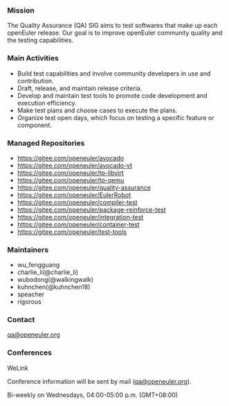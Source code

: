 ### Mission

The Quality Assurance (QA) SIG aims to test softwares that make up each openEuler release. Our goal is to improve openEuler community quality and the testing capabilities.

### Main Activities
- Build test capabilities and involve community developers in use and contribution.
- Draft, release, and maintain release criteria.
- Develop and maintain test tools to promote code development and execution efficiency.
- Make test plans and choose cases to execute the plans.
- Organize test open days, which focus on testing a specific feature or component.

### Managed Repositories
- https://gitee.com/openeuler/avocado
- https://gitee.com/openeuler/avocado-vt
- https://gitee.com/openeuler/tp-libvirt
- https://gitee.com/openeuler/tp-qemu
- https://gitee.com/openeuler/quality-assurance
- https://gitee.com/openeuler/EulerRobot
- https://gitee.com/openeuler/compiler-test
- https://gitee.com/openeuler/package-reinforce-test
- https://gitee.com/openeuler/integration-test
- https://gitee.com/openeuler/container-test
- https://gitee.com/openeuler/test-tools

### Maintainers

- wu_fengguang
- charlie_li(@charlie_li)
- wubodong(@walkingwalk)
- kuhnchen(@kuhnchen18)
- speacher
- rigorous

### Contact
qa@openeuler.org
### Conferences

WeLink  

Conference information will be sent by mail (qa@openeuler.org).   

Bi-weekly on Wednesdays, 04:00-05:00 p.m. (GMT+08:00)